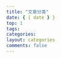```yaml
---
title: "文章分类"
date: { { date } }
top: 1
tags:
categories:
layout: categories
comments: false
---
```


<!-- more -->
